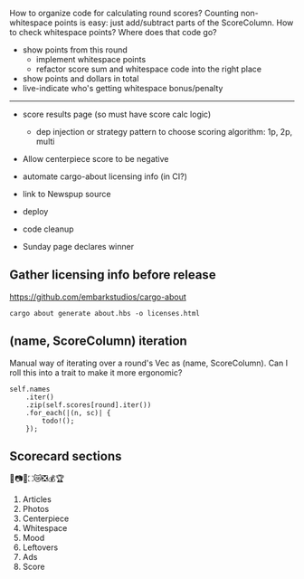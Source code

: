 How to organize code for calculating round scores?
Counting non-whitespace points is easy: just add/subtract parts of the ScoreColumn. How to check whitespace points? Where does that code go?

* show points from this round
    * implement whitespace points
    * refactor score sum and whitespace code into the right place
* show points and dollars in total
* live-indicate who's getting whitespace bonus/penalty

---

* score results page (so must have score calc logic)
    * dep injection or strategy pattern to choose scoring algorithm: 1p, 2p, multi
* Allow centerpiece score to be negative
* automate cargo-about licensing info (in CI?)
* link to Newspup source
* deploy

* code cleanup
* Sunday page declares winner

## Gather licensing info before release
https://github.com/embarkstudios/cargo-about

    cargo about generate about.hbs -o licenses.html

## (name, ScoreColumn) iteration
Manual way of iterating over a round's Vec as (name, ScoreColumn). Can I roll this into a trait to make it more ergonomic?

```
self.names
    .iter()
    .zip(self.scores[round].iter())
    .for_each(|(n, sc)| {
        todo!();
    });
```

## Scorecard sections
📰📷🌟⛶😿❎💰🏆
1. Articles
2. Photos
3. Centerpiece
4. Whitespace
5. Mood
6. Leftovers
7. Ads
8. Score